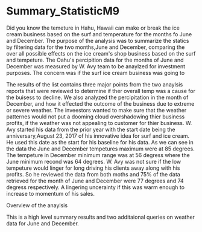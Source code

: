 # Summary_StatisticM9

  Did you know the temeture in Hahu, Hawaii can make or break the ice cream business based on the surf and temperature for the months fo June and December. 
The purpose of the analysis was to summarize the statics by filtering data for the two months,June and December, comparing the over all possible effects on the ice cream's shop business based on the surf and tempeture. The Oahu's percipition data for the months of June and December was measured by W. Avy team to be anaylzed for investment purposes. The concern was if the surf ice cream business was going to 

The results of the list contains three major points from the two anaylsis reports that were reviewed to determine if ther overall temp was a cause for the buisess to decline. We also analyzed the percipitation in the month of December, and how it effected the outcome of the business due to extreme or severe weather. The inveestors wanted to make sure that the weather patternes would not put a dooming cloud overshadowing thier business profits, if the weather was not appealing to customer for thier business. 
W. Avy started his data from the prior year with the start date being the anniversary,August 23, 2017 of his innovative idea for surf and ice cream. He used this date as the start for his baseline for his data.
As we can see in the data the June and December tempetures maximum were at 85 degrees. The tempeture in December minimum range was at 56 degress where the June minimum recond was 64 degrees. W. Avy was not sure if the low tempeture would linger for long driving his clients away along with his profits.  So he reviewed the data from both moths and 75% of the data retrieved for the month of June and December were 77 degrees and 74 degress respectively. A lingering uncerainty if this was warm enough to increase to momentum of his sales. 

Overview of the anaylsis 

This is a high level summary results and two additaional queries on weather data for June and December. 

      
